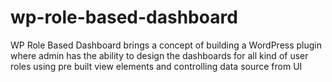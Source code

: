 # wp-role-based-dashboard
WP Role Based Dashboard brings a concept of building a WordPress plugin where admin has the ability to design the dashboards for all kind of user roles using pre built view elements and controlling data source from UI
